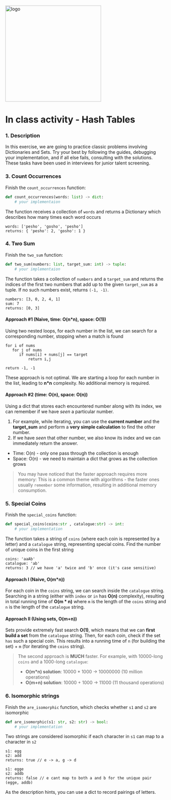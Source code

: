 <img src="https://webassets.telerikacademy.com/images/default-source/logos/telerik-academy.svg)" alt="logo" width="300px" style="margin-top: 20px;"/>

# In class activity - Hash Tables

### 1. Description 

In this exercise, we are going to practice classic problems involving Dictionaries and Sets. Try your best by following the guides, debugging your implementation, and if all else fails, consulting with the solutions. These tasks have been used in interviews for junior talent screening.


### 3. Count Occurrences
Finish the `count_occurrences` function:
```python
def count_occurrences(words: list) -> dict:
    # your implementaion
```

The function receives a collection of `words` and returns a Dictionary which describes how many times each word occurs
```
words: ['pesho', 'gosho', 'pesho']
returns: { 'pesho': 2, 'gosho': 1 }
```

### 4. Two Sum 
Finish the `two_sum` function:
```python
def two_sum(numbers: list, target_sum: int) -> tuple:
    # your implementaion
```
The function takes a collection of `numbers` and a `target_sum` and returns the indices of the first two numbers that add up to the given `target_sum` as a tuple. If no such numbers exist, returns `(-1, -1)`.
```
numbers: [3, 0, 2, 4, 1]
sum: 7
returns: [0, 3]
```
#### Approach #1 (Naive, time: O(n*n), space: O(1))
Using two nested loops, for each number in the list, we can search for a corresponding number, stopping when a match is found
```pseudo
for i of nums
   for j of nums
      if nums[i] + nums[j] == target
          return i,j

return -1, -1
```
These approach is not optimal. We are starting a loop for each number in the list, leading to **n*n** complexity.
No additional memory is required.

#### Approach #2 (time: O(n), space: O(n))
Using a dict that stores each encountered number along with its index, we can remember if we have *seen* a particular number.
1. For example, while iterating, you can use the **current number** and the **target_sum** and perform a **very simple calculation** to find the other number.
2. If we have *seen* that other number, we also know its index and we can immediately return the answer.

- Time: O(n) - only one pass through the collection is enough
- Space: O(n) - we need to maintain a dict that grows as the collection grows

> You may have noticed that the faster approach requires more memory: This is a common theme with algorithms - the faster ones usually `remember` some information, resulting in additional memory consumption.

### 5. Special Coins
Finish the `special_coins` function:
```python
def special_coins(coins:str , catalogue:str) -> int:
    # your implementation
```
The function takes a string of `coins` (where each coin is represented by a letter) and a `catalogue` string, representing special coins. Find the number of unique coins in the first string
```
coins: 'aaAb'
catalogue: 'ab'
returns: 3 // we have 'a' twice and 'b' once (it's case sensitive)
```
#### Approach I (Naive, O(m*n))
For each coin in the `coins` string, we can search inside the `catalogue` string. Searching in a string (either with `index` or `in` has **O(n)** complexity), resulting in total running time of **O(m * n)** where `m` is the length of the `coins` string and `n` is the length of the `catalogue` string.

#### Approach II (Using sets, O(m+n))
Sets provide extremely fast search **O(1)**, which means that we can **first build a set** from the `catalogue` string.
Then, for each coin, check if the set `has` such a special coin.
This results into a running time of `n` (for building the set) + `m` (for iterating the `coins` string).

> The second approach is **MUCH** faster. For example, with 10000-long `coins` and a 1000-long `catalogue`:
> - **O(m*n) solution**: 10000 * 1000 -> 10000000 (10 million operations)
> - **O(m+n) solution**: 10000 + 1000 -> 11000 (11 thousand operations)



### 6. Isomorphic strings
Finish the `are_isomorphic` function, which checks whether `s1` and `s2` are isomorphic
```python
def are_isomorphic(s1: str, s2: str) -> bool:
    # your implementation
```
Two strings are considered isomorphic if each character in `s1` can map to a character in `s2` 
```
s1: egg
s2: add
returns: true // e -> a, g -> d

s1: egge
s2: addb
returns: false // e cant map to both a and b for the unique pair (egge, addb)
```

As the description hints, you can use a dict to record pairings of letters.
